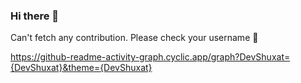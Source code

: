 ### Hi there 👋

Can't fetch any contribution. Please check your username 😬

https://github-readme-activity-graph.cyclic.app/graph?DevShuxat={DevShuxat}&theme={DevShuxat}
